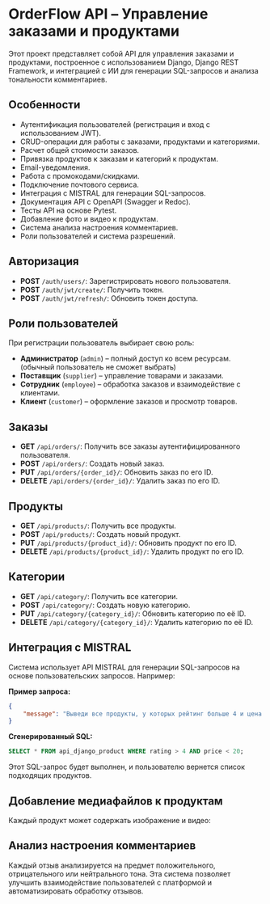 # OrderFlow API – Управление заказами и продуктами
Этот проект представляет собой API для управления заказами и продуктами, построенное с использованием Django, Django REST Framework, и интеграцией с ИИ для генерации SQL-запросов и анализа тональности комментариев.

## Особенности

- Аутентификация пользователей (регистрация и вход с использованием JWT).
- CRUD-операции для работы с заказами, продуктами и категориями.
- Расчет общей стоимости заказов.
- Привязка продуктов к заказам и категорий к продуктам.
- Email-уведомления.
- Работа с промокодами/скидками.
- Подключение почтового сервиса.
- Интеграция с MISTRAL для генерации SQL-запросов.
- Документация API с OpenAPI (Swagger и Redoc).
- Тесты API на основе Pytest.
- Добавление фото и видео к продуктам.
- Система анализа настроения комментариев.
- Роли пользователей и система разрешений.

## Авторизация

- **POST** `/auth/users/`: Зарегистрировать нового пользователя.
- **POST** `/auth/jwt/create/`: Получить токен.
- **POST** `/auth/jwt/refresh/`: Обновить токен доступа.

## Роли пользователей

При регистрации пользователь выбирает свою роль:

- **Администратор** (`admin`) – полный доступ ко всем ресурсам. (обычный пользователь не сможет выбрать)
- **Поставщик** (`supplier`) – управление товарами и заказами.
- **Сотрудник** (`employee`) – обработка заказов и взаимодействие с клиентами.
- **Клиент** (`customer`) – оформление заказов и просмотр товаров.

## Заказы

- **GET** `/api/orders/`: Получить все заказы аутентифицированного пользователя.
- **POST** `/api/orders/`: Создать новый заказ.
- **PUT** `/api/orders/{order_id}/`: Обновить заказ по его ID.
- **DELETE** `/api/orders/{order_id}/`: Удалить заказ по его ID.

## Продукты

- **GET** `/api/products/`: Получить все продукты.
- **POST** `/api/products/`: Создать новый продукт.
- **PUT** `/api/products/{product_id}/`: Обновить продукт по его ID.
- **DELETE** `/api/products/{product_id}/`: Удалить продукт по его ID.

## Категории
- **GET** `/api/category/`: Получить все категории.
- **POST** `/api/category/`: Создать новую категорию.
- **PUT** `/api/category/{category_id}/`: Обновить категорию по её ID.
- **DELETE** `/api/category/{category_id}/`: Удалить категорию по её ID.

## Интеграция с MISTRAL

Система использует API MISTRAL для генерации SQL-запросов на основе пользовательских запросов. Например:

**Пример запроса:**

```json
{
    "message": "Выведи все продукты, у которых рейтинг больше 4 и цена меньше 20"
}
```

**Сгенерированный SQL:**

```sql
SELECT * FROM api_django_product WHERE rating > 4 AND price < 20;
```
Этот SQL-запрос будет выполнен, и пользователю вернется список подходящих продуктов.

## Добавление медиафайлов к продуктам
Каждый продукт может содержать изображение и видео:

## Анализ настроения комментариев
Каждый отзыв анализируется на предмет положительного, отрицательного или нейтрального тона.
Эта система позволяет улучшить взаимодействие пользователей с платформой и автоматизировать обработку отзывов.

